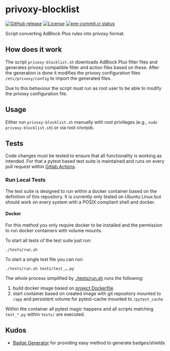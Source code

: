 privoxy-blocklist
=================

[![GitHub release](https://img.shields.io/github/release/Andrwe/privoxy-blocklist?include_prereleases=&sort=semver&color=blue)](https://github.com/Andrwe/privoxy-blocklist/releases/)
[![License](https://img.shields.io/badge/License-UNLICENSE-blue)](#license)
[![pre-commit.ci status](https://results.pre-commit.ci/badge/github/Andrwe/privoxy-blocklist/master.svg)](https://results.pre-commit.ci/latest/github/Andrwe/privoxy-blocklist/master)

Script converting AdBlock Plus rules into privoxy format.

## How does it work

The script `privoxy-blocklist.sh` downloads AdBlock Plus filter files and generates privoxy compatible filter and action files based on these.
After the generation is done it modifies the privoxy configuration files `/etc/privoxy/config` to import the generated files.

Due to this behaviour the script must run as root user to be able to modify the privoxy configuration file.

## Usage

Either run `privoxy-blocklist.sh` manually with root privileges (e.g., `sudo privoxy-blocklist.sh`) or via root cronjob.

## Tests

Code changes must be tested to ensure that all functionality is working as intended.
For that a pytest based test suite is maintained and runs on every pull request within [Gitlab Actions](https://github.com/Andrwe/privoxy-blocklist/actions).

### Run Local Tests

The test suite is designed to run within a docker container based on the definition of this repository.
It is currently only tested on Ubuntu Linux but should work on every system with a POSIX compliant shell and docker.

#### Docker

For this method you only require docker to be installed and the permission to run docker containers with volume mounts.

To start all tests of the test suite just run:
```
./tests/run.sh
```

To start a single test file you can run:
```
./tests/run.sh tests/test_….py
```

The whole process simplified by [./tests/run.sh](https://github.com/Andrwe/privoxy-blocklist/blob/master/tests/run.sh) runs the following:

1. build docker image based on [project Dockerfile](https://github.com/Andrwe/privoxy-blocklist/blob/master/Dockerfile)
1. start container based on created image with git repository mounted to `/app` and persistent volume for pytest-cache mounted to `/pytest_cache`

Within the container all pytest magic happens and all scripts matching `test_*.py` within `tests/` are executed.


## Kudos

* [Badge Generator](https://michaelcurrin.github.io/badge-generator/#/) for providing easy method to generate badges/shields

